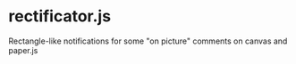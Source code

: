 rectificator.js
==============

Rectangle-like notifications for some "on picture" comments on canvas and paper.js
